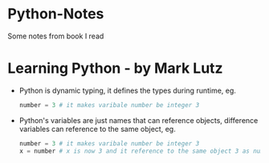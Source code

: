 # Python-Notes
Some notes from book I read


Learning Python - by Mark Lutz
==============================
- Python is dynamic typing, it defines the types during runtime, eg. 

  ```python
  number = 3 # it makes varibale number be integer 3
  ```
- Python's variables are just names that can reference objects, difference variables can reference to the same object, eg.     
  ```python
  number = 3 # it makes varibale number be integer 3
  x = number # x is now 3 and it reference to the same object 3 as number reference to
  ```
